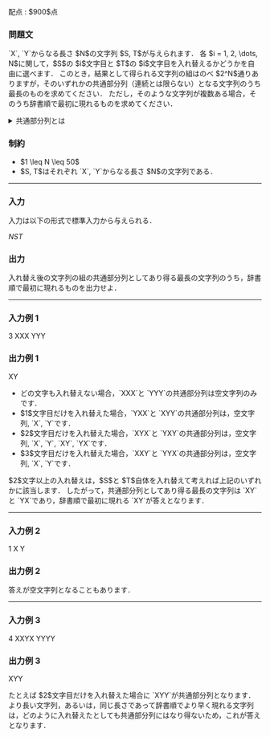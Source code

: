 
<div>

<span>

<span>

<p>
配点 : $900$点
</p>

<div>

<section>

### **問題文**

<p>
`X`, `Y`からなる長さ $N$の文字列 $S, T$が与えられます．
各 $i = 1, 2, \dots, N$に関して，$S$の $i$文字目と $T$の $i$文字目を入れ替えるかどうかを自由に選べます．
このとき，結果として得られる文字列の組はのべ $2^N$通りありますが，そのいずれかの共通部分列（連続とは限らない）となる文字列のうち最長のものを求めてください．
ただし，そのような文字列が複数ある場合，そのうち辞書順で最初に現れるものを求めてください．
</p>

<details>

<summary>
共通部分列とは
</summary>
文字列 $S$の
<b>
部分列
</b>
とは，$S$から $0$個以上の文字を削除して，残った文字を元の順で並べて得られる文字列のことをいいます．
文字列 $S, T$の
<b>
共通部分列
</b>
とは，$S$と $T$のどちらの部分列でもあるような文字列のことをいいます．
（出力例 1 の説明も参考にしてください．）

</details>

</section>

</div>

<div>

<section>

### **制約**

<ul>

<li>
$1 \leq N \leq 50$
</li>

<li>
$S, T$はそれぞれ `X`, `Y`からなる長さ $N$の文字列である．
</li>

</ul>

</section>

</div>

---

<div>

<div>

<section>

### **入力**

<p>
入力は以下の形式で標準入力から与えられる．
</p>

<div>

$N$$S$$T$
</div>

</section>

</div>

<div>

<section>

### **出力**

<p>
入れ替え後の文字列の組の共通部分列としてあり得る最長の文字列のうち，辞書順で最初に現れるものを出力せよ．
</p>

</section>

</div>

</div>

---

<div>

<section>

### **入力例 1**

<div>

3
XXX
YYY

</div>

</section>

</div>

<div>

<section>

### **出力例 1**

<div>

XY

</div>

<ul>

<li>
どの文字も入れ替えない場合，`XXX`と `YYY`の共通部分列は空文字列のみです．
</li>

<li>
$1$文字目だけを入れ替えた場合，`YXX`と `XYY`の共通部分列は，空文字列, `X`, `Y`です．
</li>

<li>
$2$文字目だけを入れ替えた場合，`XYX`と `YXY`の共通部分列は，空文字列, `X`, `Y`, `XY`, `YX`です．
</li>

<li>
$3$文字目だけを入れ替えた場合，`XXY`と `YYX`の共通部分列は，空文字列, `X`, `Y`です．
</li>

</ul>

<p>
$2$文字以上の入れ替えは，$S$と $T$自体を入れ替えて考えれば上記のいずれかに該当します．
したがって，共通部分列としてあり得る最長の文字列は `XY`と `YX`であり，辞書順で最初に現れる `XY`が答えとなります．
</p>

</section>

</div>

---

<div>

<section>

### **入力例 2**

<div>

1
X
Y

</div>

</section>

</div>

<div>

<section>

### **出力例 2**

<div>


</div>

<p>
答えが空文字列となることもあります．
</p>

</section>

</div>

---

<div>

<section>

### **入力例 3**

<div>

4
XXYX
YYYY

</div>

</section>

</div>

<div>

<section>

### **出力例 3**

<div>

XYY

</div>

<p>
たとえば $2$文字目だけを入れ替えた場合に `XYY`が共通部分列となります．
より長い文字列，あるいは，同じ長さであって辞書順でより早く現れる文字列は，どのように入れ替えたとしても共通部分列にはなり得ないため，これが答えとなります．
</p>

</section>

</div>

</span>

</span>

</div>
